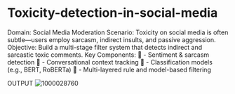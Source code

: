 # Toxicity-detection-in-social-media
Domain: Social Media Moderation Scenario: Toxicity on social media is often subtle—users employ sarcasm, indirect insults, and passive aggression. Objective: Build a multi-stage filter system that detects indirect and sarcastic toxic comments. Key Components:  - Sentiment & sarcasm detection  - Conversational context tracking  - Classification models (e.g., BERT, RoBERTa)  - Multi-layered rule and model-based filtering

OUTPUT
![1000028760](https://github.com/user-attachments/assets/2de45c34-40bb-4b0a-bedb-88c48dae91d7)
